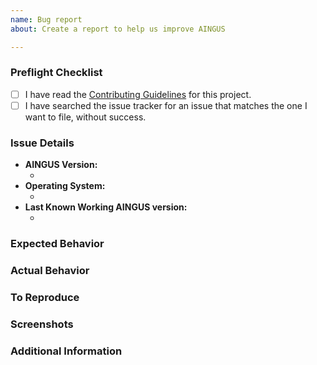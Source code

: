 ```yaml
---
name: Bug report
about: Create a report to help us improve AINGUS

---
```


<!--  As an open source project with a dedicated but small maintainer team, it can sometimes take a long time for issues to be addressed so please be patient and we will get back to you as soon as we can.
-->

### Preflight Checklist
<!-- Please ensure you've completed the following steps by replacing [ ] with [x]-->

* [ ] I have read the [Contributing Guidelines](https://github.com/thegame/new/master/CONTRIBUTING.md) for this project.
* [ ] I have searched the issue tracker for an issue that matches the one I want to file, without success.

### Issue Details

* **AINGUS Version:**
  * <!-- (output of `node_modules/.bin/AINGUS --version`) e.g. 4.0.3 -->
* **Operating System:**
  * <!-- (Platform and Version) e.g. macOS 10.13.6 / Windows 10 (1803) / Ubuntu 18.04 x64 -->
* **Last Known Working AINGUS version:**
  * <!-- (if applicable) e.g. 3.1.0 -->

### Expected Behavior
<!-- A clear and concise description of what you expected to happen. -->

### Actual Behavior
<!-- A clear and concise description of what actually happened. -->

### To Reproduce
<!--
Your best chance of getting this bug looked at quickly is to provide an example.
-->



<!--
If you provide a URL, please list the commands required to clone/setup/run your repo e.g.
```sh
$ git clone $YOUR_URL -b $BRANCH
$ npm install
$ npm start || AINGUS .
```
-->

### Screenshots
<!-- If applicable, add screenshots to help explain your problem. -->

### Additional Information
<!-- Add any other context about the problem here. -->
